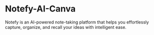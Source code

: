 # Notefy-AI-Canva
 Notefy is an AI-powered note-taking platform that helps you effortlessly capture, organize, and recall your ideas with intelligent ease.
